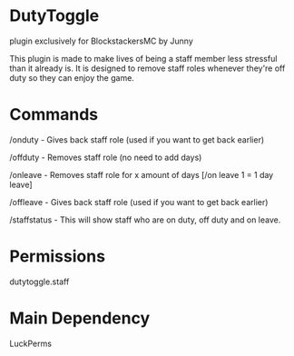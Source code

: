 # DutyToggle
plugin exclusively for BlockstackersMC by Junny

This plugin is made to make lives of being a staff member less stressful than it already is.
It is designed to remove staff roles whenever they're off duty so they can enjoy the game.

# Commands
/onduty - Gives back staff role (used if you want to get back earlier)

/offduty - Removes staff role (no need to add days)

/onleave - Removes staff role for x amount of days [/on leave 1 = 1 day leave]

/offleave - Gives back staff role (used if you want to get back earlier)

/staffstatus - This will show staff who are on duty, off duty and on leave.

# Permissions
dutytoggle.staff

# Main Dependency
LuckPerms

